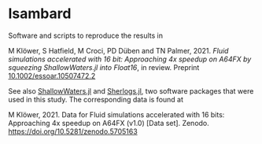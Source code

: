# Isambard
Software and scripts to reproduce the results in

M Klöwer, S Hatfield, M Croci, PD Düben and TN Palmer, 2021. 
*Fluid simulations accelerated with 16 bit: Approaching 4x
speedup on A64FX by squeezing ShallowWaters.jl into Float16*,
in review. Preprint [10.1002/essoar.10507472.2](https://doi.org/10.1002/essoar.10507472.2)

See also [ShallowWaters.jl](https://github.com/milankl/ShallowWaters.jl) and 
[Sherlogs.jl](https://github.com/milankl/Sherlogs.jl), two software packages that were used in this study. The corresponding data is found at 

M Klöwer, 2021.
Data for Fluid simulations accelerated with 16 bits: Approaching 4x speedup on A64FX (v1.0) [Data set].
Zenodo. https://doi.org/10.5281/zenodo.5705163


